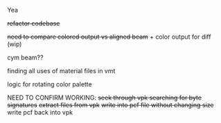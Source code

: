 Yea

~~refactor codebase~~

~~need to compare colored output vs aligned beam~~ + color output for diff (wip)

cym beam??

finding all uses of material files in vmt

logic for rotating color palette 


NEED TO CONFIRM WORKING:
~~seek through vpk searching for byte signatures~~
~~extract files from vpk~~
~~write into pcf file without changing size~~
write pcf back into vpk
